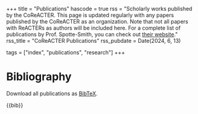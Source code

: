 +++
title = "Publications"
hascode = true
rss = "Scholarly works published by the CoReACTER. This page is updated regularly with any papers published by the CoReACTER as an organization. Note that not all papers with ReACTERs as authors will be included here. For a complete list of publications by Prof. Spotte-Smith, you can check out [their website](https://espottesmith.github.io/publications)."
rss_title = "CoReACTER Publications"
rss_pubdate = Date(2024, 6, 13)

tags = ["index", "publications", "research"]
+++



# Bibliography

Download all publications as [BibTeX](/_files/bib/publications.bib).

{{bib}}